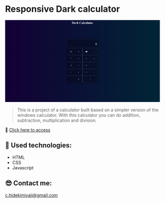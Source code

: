 # Responsive Dark calculator

![preview](./preview/preview.png)

> This is a project of a calculator built based on a simpler version of the windows calculator. With this calculator you can do addition, subtraction, multiplication and division.

🔗 [Click here to access](https://caiomiyaji.github.io/calculator/)

## 🔧 Used technologies:

- HTML
- CSS
- Javascript

## 😎 Contact me:

c.hidekimiyaji@gmail.com
